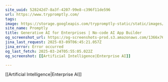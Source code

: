 ```yaml
---
site_uuid: 528242d7-8a3f-4207-99e8-c396f11de596
url: https://www.trypromptly.com/
tags: 
image: https://storage.googleapis.com/trypromptly-static/static/images/logo.png
site_name: Promptly
title: Generative AI for Enterprises | No-code AI App Builder
og_screenshot_url: https://og-screenshots-prod.s3.amazonaws.com/1366x768/80/false/4ba56372be3981392093ef700088e788fe7c630185dd3ea6f6b87ce967035f13.jpeg
jina_last_request: 2025-03-09T06:45:21.057Z
jina_error: Error occurred
og_last_fetch: 2025-03-24T05:55:05.022Z
og_screenshot: [[Artificial Intelligence|Enterprise AI]]

---
```

[[Artificial Intelligence|Enterprise AI]]
